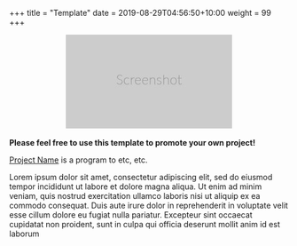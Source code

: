 +++
title = "Template"
date = 2019-08-29T04:56:50+10:00
weight = 99
+++


<p style="text-align: center">
   <img src="screenshot.jpg"><br/>
</p>


**Please feel free to use this template to promote your own project!**

[Project Name](https://github.com/wailsapp/wails) is a program to etc, etc.

Lorem ipsum dolor sit amet, consectetur adipiscing elit, sed do eiusmod tempor incididunt ut labore et dolore magna aliqua. Ut enim ad minim veniam, quis nostrud exercitation ullamco laboris nisi ut aliquip ex ea commodo consequat. Duis aute irure dolor in reprehenderit in voluptate velit esse cillum dolore eu fugiat nulla pariatur. Excepteur sint occaecat cupidatat non proident, sunt in culpa qui officia deserunt mollit anim id est laborum

